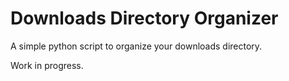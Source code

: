 # Downloads Directory Organizer

A simple python script to organize your downloads directory.

Work in progress.
